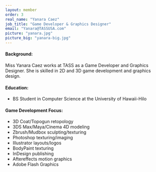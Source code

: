 ```yaml
---
layout: member
order: 3
real_name: "Yanara Caez"
job_title: "Game Developer & Graphics Designer"
email: "Yanara@TASSUSA.com"
picture: "yanara.jpg"
picture_big: "yanara-big.jpg"
---
```

#### Background: 
Miss Yanara Caez works at TASS as a Game Developer and Graphics Designer. She is skilled in 2D and 3D game development and graphics design.

#### Education:
- BS Student in Computer Science at the University of Hawaii-Hilo

#### Game Development Focus:
- 3D Coat/Topogun retopology
- 3DS Max/Maya/Cinema 4D modeling
- Zbrush/Mudbox sculpting/texturing
- Photoshop texturing/imaging
- Illustrator layouts/logos
- BodyPaint texturing
- InDesign publishing
- Aftereffects motion graphics
- Adobe Flash Graphics